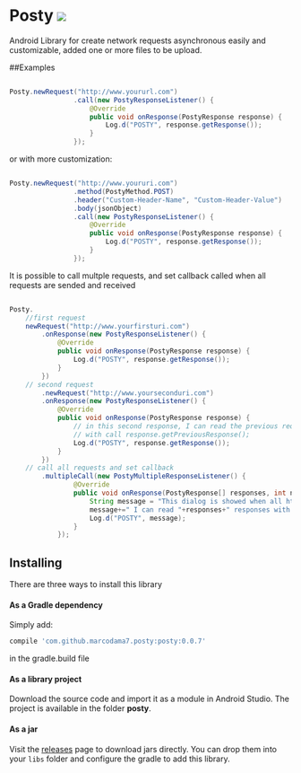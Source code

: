 # Posty <a href='https://bintray.com/marcodama7/maven/Posty/_latestVersion'><img src='https://api.bintray.com/packages/marcodama7/maven/Posty/images/download.svg'></a>
Android Library for create network requests asynchronous easily and customizable, added one or more files to be upload.

##Examples

```java

Posty.newRequest("http://www.yoururl.com")
                .call(new PostyResponseListener() {
                    @Override
                    public void onResponse(PostyResponse response) {
                        Log.d("POSTY", response.getResponse());
                    }
                });
```

or with more customization:

```java

Posty.newRequest("http://www.youruri.com")
                .method(PostyMethod.POST)
                .header("Custom-Header-Name", "Custom-Header-Value")
                .body(jsonObject)
                .call(new PostyResponseListener() {
                    @Override
                    public void onResponse(PostyResponse response) {
                        Log.d("POSTY", response.getResponse());
                    }
                });
```


It is possible to call multple requests, and set callback called when all requests are sended and received

```java

Posty.
	//first request
	newRequest("http://www.yourfirsturi.com")
		.onResponse(new PostyResponseListener() {
			@Override
			public void onResponse(PostyResponse response) {
				Log.d("POSTY", response.getResponse());
			}
		})
	// second request
		.newRequest("http://www.yourseconduri.com")
		.onResponse(new PostyResponseListener() {
			@Override
			public void onResponse(PostyResponse response) {
				// in this second response, I can read the previous request/response
				// with call response.getPreviousResponse();
				Log.d("POSTY", response.getResponse());
			}
		})
	// call all requests and set callback
        .multipleCall(new PostyMultipleResponseListener() {
				@Override
				public void onResponse(PostyResponse[] responses, int numberOfErrors) {
					String message = "This dialog is showed when all http calls are sended and received.";
					message+=" I can read "+responses+" responses with "+numberOfErrors+" errors";
					Log.d("POSTY", message);
				}
			});
```

## Installing

There are three ways to install this library

#### As a Gradle dependency

Simply add:

```groovy
compile 'com.github.marcodama7.posty:posty:0.0.7'
```
in the gradle.build file

#### As a library project

Download the source code and import it as a module in Android Studio. The project is available in the folder **posty**. 

#### As a jar
Visit the [releases](https://github.com/marcodama7/posty/releases/) page to download jars directly. You can drop them into your `libs` folder and configure the gradle to add this library.

